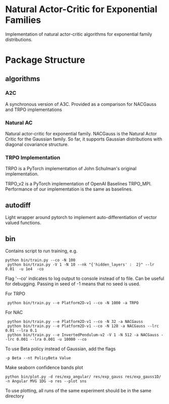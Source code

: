 # Natural Actor-Critic for Exponential Families
Implementation of natural actor-critic algorithms for exponential family distributions.


# Package Structure

## algorithms
### A2C
A synchronous version of A3C. Provided as a comparison for NACGauss and TRPO implementations

### Natural AC
Natural actor-critic for exponential family. NACGauss is the Natural Actor Critic for the Gaussian family. So far, it supports Gaussian distributions with diagonal covariance structure. 



### TRPO Implementation
TRPO is a PyTorch implementation of John Schulman's original implementation.

TRPO_v2 is a PyTorch implementation of OpenAI Baselines TRPO_MPI. Performance of our implementation is the same as baselines.


## autodiff
Light wrapper around pytorch to implement auto-differentiation of vector valued functions.



## bin
Contains script to run training, e.g.
```
python bin/train.py --co -N 100
 python bin/train.py -V 1 -N 10 --nk "{'hidden_layers' :  2}" --lr 0.01  -u 1e4  -co
```
Flag '--co' indicates to log output to console instead of to file. Can be useful for debugging. Passing in seed of -1 means that no seed is used.

For TRPO
```
 python bin/train.py --e Platform2D-v1 --co -N 1000 -a TRPO
```
For NAC
```
 python bin/train.py --e Platform2D-v1 --co -N 32 -a NACGauss
 python bin/train.py --e Platform2D-v1 --co -N 128 -a NACGauss --lrc 0.01 --lra 0.1
 python bin/train.py --e InvertedPendulum-v2 -V 1 -N 512 -a NACGauss --lrc 0.001 --lra 0.001 -u 10000 --co
```
To use Beta policy instead of Gaussian, add the flags
```
-p Beta --nt PolicyBeta Value
```



Make seaborn confidence bands plot
```
python bin/plot.py -d res/exp_angular/ res/exp_gauss res/exp_gauss1D/ -n Angular MVG 1DG -o res --plot sns
```
To use plotting, all runs of the same experiment should be in the same directory